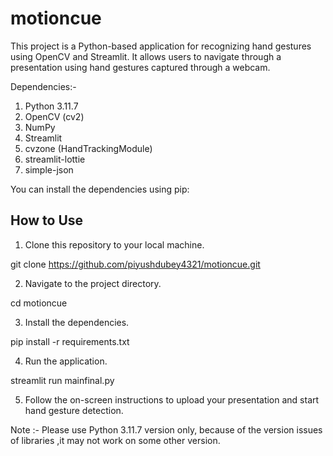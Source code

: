 # motioncue
This project is a Python-based application for recognizing hand gestures using OpenCV and Streamlit. It allows users to navigate through a presentation using hand gestures captured through a webcam.

Dependencies:-
1. Python 3.11.7
2. OpenCV (cv2)
3. NumPy
4. Streamlit
5. cvzone (HandTrackingModule)
6. streamlit-lottie
7. simple-json

You can install the dependencies using pip:

How to Use
----------
1. Clone this repository to your local machine.

git clone https://github.com/piyushdubey4321/motioncue.git

2. Navigate to the project directory.

cd motioncue

3. Install the dependencies.

pip install -r requirements.txt

4. Run the application.

streamlit run mainfinal.py

5. Follow the on-screen instructions to upload your presentation and start hand gesture detection.



Note :- Please use Python 3.11.7 version only, because of the version issues of libraries ,it may not work on some other version.
